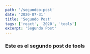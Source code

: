 ```yaml
---
path: '/segundoo-post'
date: '2020-07-31'
title: 'Segundo Post'
tags: ['react', '2020', 'tools']
excerpt: 'Segundo Post'
---
```

### Este es el segundo post de tools